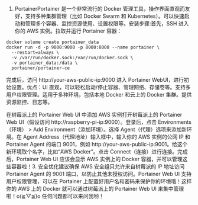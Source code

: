 1. PortainerPortainer 是一个非常流行的 Docker 管理工具，操作界面直观而友好，支持多种集群管理（比如 Docker Swarm 和 Kubernetes）。可以快速启动和管理多个容器、监控资源使用、设置权限等。安装步骤:首先，SSH 进入你的 AWS 实例。拉取并运行 Portainer 容器：
 
```
docker volume create portainer_data
docker run -d -p 9000:9000 -p 8000:8000 --name portainer \
  --restart=always \
  -v /var/run/docker.sock:/var/run/docker.sock \
  -v portainer_data:/data \
  portainer/portainer-ce
```

完成后，访问 http://your-aws-public-ip:9000 进入 Portainer WebUI，进行初始设置。优点：UI 直观，可以轻松启动/停止容器、管理网络、存储卷等。支持多用户权限管理。适用于多种环境，包括本地 Docker 和云上的 Docker 集群。提供资源监控、日志等。


在树莓派上的 Portainer Web UI 中添加 AWS 实例打开树莓派上的 Portainer Web UI（假设访问 http://raspberry-pi-ip:9000）。登录后，点击 Environments（环境） > Add Environment（添加环境）。选择 Agent（代理）选项来添加新环境。在 Agent Address（代理地址）输入框中，输入你的 AWS 实例的公网 IP 和 Portainer Agent 的端口 9001，例如 http://your-aws-public-ip:9001。给这个新环境取个名字，比如“AWS Docker”。点击 Connect（连接）进行连接。完成后，Portainer Web UI 应该会显示 AWS 实例上的 Docker 容器，并可以管理这些容器啦！3. 安全优化建议确保 AWS 安全组只允许来自树莓派的 IP 地址访问 Portainer Agent 的 9001 端口，以防止其他未授权访问。Portainer Web UI 支持用户权限管理，可以在 Portainer 上配置好用户名和密码来保护你的环境哦！这样你的 AWS 上的 Docker 就可以通过树莓派上的 Portainer Web UI 来集中管理啦！o(≧▽≦)o 任何问题都可以来问我哟！